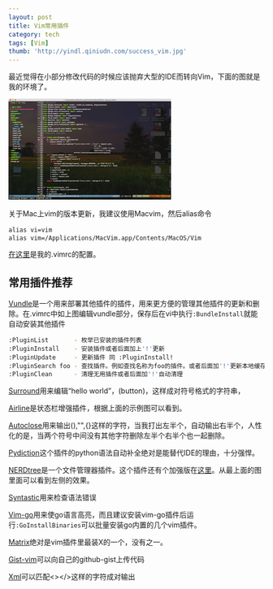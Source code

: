 ```yaml
---
layout: post
title: Vim常用插件
category: tech
tags: [Vim]
thumb: 'http://yindl.qiniudn.com/success_vim.jpg'
---
```

最近觉得在小部分修改代码的时候应该抛弃大型的IDE而转向Vim，下面的图就是我的环境了。

![](/image/QQ20141213-3.png)

关于Mac上vim的版本更新，我建议使用Macvim，然后alias命令

```vim
alias vi=vim
alias vim=/Applications/MacVim.app/Contents/MacOS/Vim 
```

[在这里](https://github.com/tcitry/my-tools/blob/master/vimrc)是我的.vimrc的配置。

## 常用插件推荐

[Vundle](https://github.com/gmarik/Vundle.vim)是一个用来部署其他插件的插件，用来更方便的管理其他插件的更新和删除。在.vimrc中如上图编辑vundle部分，保存后在vi中执行`:BundleInstall`就能自动安装其他插件

```bash
:PluginList       - 枚举已安装的插件列表
:PluginInstall    - 安装插件或者后面加上'!'更新
:PluginUpdate     - 更新插件 同 :PluginInstall!
:PluginSearch foo - 查找插件。例如查找名称为foo的插件。或者后面加'!'更新本地缓存
:PluginClean      - 清理无用插件或者后面加'!'自动清理
```

[Surround](https://github.com/tpope/vim-surround)用来编辑“hello world”，(button)，这样成对符号格式的字符串，

[Airline](https://github.com/bling/vim-airline)是状态栏增强插件，根据上面的示例图可以看到。

[Autoclose](https://github.com/vim-scripts/AutoClose)用来输出(),"",{}这样的字符，当我打出左半个，自动输出右半个，人性化的是，当两个符号中间没有其他字符删除左半个右半个也一起删除。

[Pydiction](https://github.com/rkulla/pydiction)这个插件的python语法自动补全绝对是能替代IDE的理由，十分强悍。

[NERDtree](https://github.com/scrooloose/nerdtree)是一个文件管理器插件。这个插件还有个加强版在[这里](https://github.com/jistr/vim-nerdtree-tabs)。从最上面的图里面可以看到左侧的效果。

[Syntastic](https://github.com/scrooloose/syntastic)用来检查语法错误

[Vim-go](https://github.com/fatih/vim-go)用来使go语言高亮，而且建议安装vim-go插件后运行`:GoInstallBinaries`可以批量安装go内置的几个vim插件。

[Matrix](https://github.com/vim-scripts/matrix.vim--Yang)绝对是vim插件里最装X的一个，没有之一。

[Gist-vim](https://github.com/mattn/gist-vim)可以向自己的github-gist上传代码

[Xml](https://github.com/othree/xml.vim)可以匹配<></>这样的字符成对输出